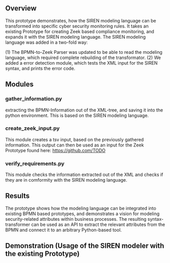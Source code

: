 ## Overview

This prototype demonstrates, how the SIREN modeling language can be transformed into specific cyber security monitoring rules. It takes an existing Prototype for creating Zeek based compliance monitoring, and expands it with the SIREN modeling language.
The SIREN modeling language was added in a two-fold way: 

(1) The BPMN-to-Zeek Parser was updated to be able to read the modeling language, which required complete rebuilding of the transformator. 
(2) We added a error detection module, which tests the XML input for the SIREN syntax, and prints the error code.

## Modules
### gather_information.py
extracting the BPMN-Information out of the XML-tree, and saving it into the python environment. This is based on the SIREN modeling language.

### create_zeek_input.py
This module creates a tsv input, based on the previously gathered information. This output can then be used as an input for the Zeek Prototype found here: https://github.com/TODO

### verify_requirements.py
This module checks the information extracted out of the XML and checks if they are in comformity with the SIREN modeling language.


## Results
The prototype shows how the modeling language can be integrated into existing BPMN based prototypes, and demonstrates a vision for modeling security-related attributes within business processes.
The resulting syntax-transformer can be used as an API to extract the relevant attributes from the BPMN and connect it to an arbitrary Python-based tool.

## Demonstration (Usage of the SIREN modeler with the existing Prototype)

